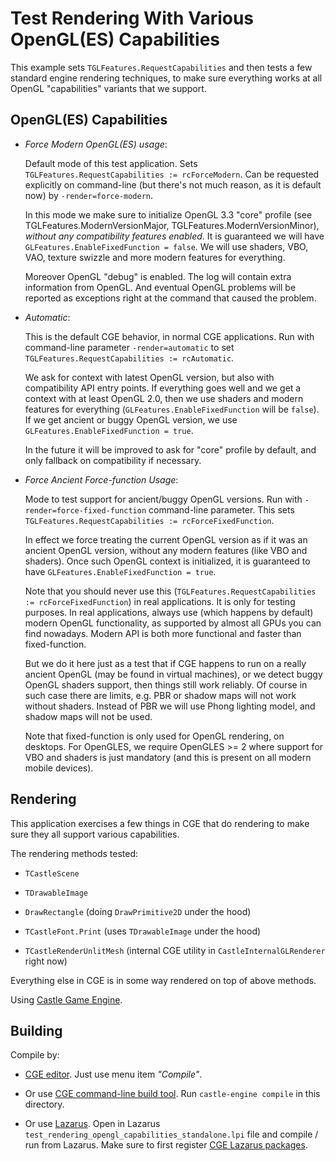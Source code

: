 # Test Rendering With Various OpenGL(ES) Capabilities

This example sets `TGLFeatures.RequestCapabilities` and then tests a few standard engine rendering techniques, to make sure everything works at all OpenGL "capabilities" variants that we support.

## OpenGL(ES) Capabilities

- _Force Modern OpenGL(ES) usage_:

    Default mode of this test application. Sets `TGLFeatures.RequestCapabilities := rcForceModern`. Can be requested explicitly on command-line (but there's not much reason, as it is default now) by `-render=force-modern`.

    In this mode we make sure to initialize OpenGL 3.3 "core" profile (see TGLFeatures.ModernVersionMajor, TGLFeatures.ModernVersionMinor), _without any compatibility features enabled_. It is guaranteed we will have `GLFeatures.EnableFixedFunction = false`. We will use shaders, VBO, VAO, texture swizzle and more modern features for everything.

    Moreover OpenGL "debug" is enabled. The log will contain extra information from OpenGL. And eventual OpenGL problems will be reported as exceptions right at the command that caused the problem.

- _Automatic_:

    This is the default CGE behavior, in normal CGE applications. Run with command-line parameter `-render=automatic` to set `TGLFeatures.RequestCapabilities := rcAutomatic`.

    We ask for context with latest OpenGL version, but also with compatibility API entry points. If everything goes well and we get a context with at least OpenGL 2.0, then we use shaders and modern features for everything (`GLFeatures.EnableFixedFunction` will be `false`). If we get ancient or buggy OpenGL version, we use `GLFeatures.EnableFixedFunction = true`.

    In the future it will be improved to ask for "core" profile by default, and only fallback on compatibility if necessary.

- _Force Ancient Force-function Usage_:

    Mode to test support for ancient/buggy OpenGL versions. Run with `-render=force-fixed-function` command-line parameter. This sets `TGLFeatures.RequestCapabilities := rcForceFixedFunction`.

    In effect we force treating the current OpenGL version as if it was an ancient OpenGL version, without any modern features (like VBO and shaders). Once such OpenGL context is initialized, it is guaranteed to have `GLFeatures.EnableFixedFunction = true`.

    Note that you should never use this (`TGLFeatures.RequestCapabilities := rcForceFixedFunction`) in real applications. It is only for testing purposes. In real applications, always use (which happens by default) modern OpenGL functionality, as supported by almost all GPUs you can find nowadays. Modern API is both more functional and faster than fixed-function.

    But we do it here just as a test that if CGE happens to run on a really ancient OpenGL (may be found in virtual machines), or we detect buggy OpenGL shaders support, then things still work reliably. Of course in such case there are limits, e.g. PBR or shadow maps will not work without shaders. Instead of PBR we will use Phong lighting model, and shadow maps will not be used.

    Note that fixed-function is only used for OpenGL rendering, on desktops. For OpenGLES, we require OpenGLES >= 2 where support for VBO and shaders is just mandatory (and this is present on all modern mobile devices).

## Rendering

This application exercises a few things in CGE that do rendering to make sure they all support various capabilities.

The rendering methods tested:

- `TCastleScene`

- `TDrawableImage`

- `DrawRectangle` (doing `DrawPrimitive2D` under the hood)

- `TCastleFont.Print` (uses `TDrawableImage` under the hood)

- `TCastleRenderUnlitMesh` (internal CGE utility in `CastleInternalGLRenderer` right now)

Everything else in CGE is in some way rendered on top of above methods.

Using [Castle Game Engine](https://castle-engine.io/).

## Building

Compile by:

- [CGE editor](https://castle-engine.io/manual_editor.php). Just use menu item _"Compile"_.

- Or use [CGE command-line build tool](https://castle-engine.io/build_tool). Run `castle-engine compile` in this directory.

- Or use [Lazarus](https://www.lazarus-ide.org/). Open in Lazarus `test_rendering_opengl_capabilities_standalone.lpi` file and compile / run from Lazarus. Make sure to first register [CGE Lazarus packages](https://castle-engine.io/documentation.php).
